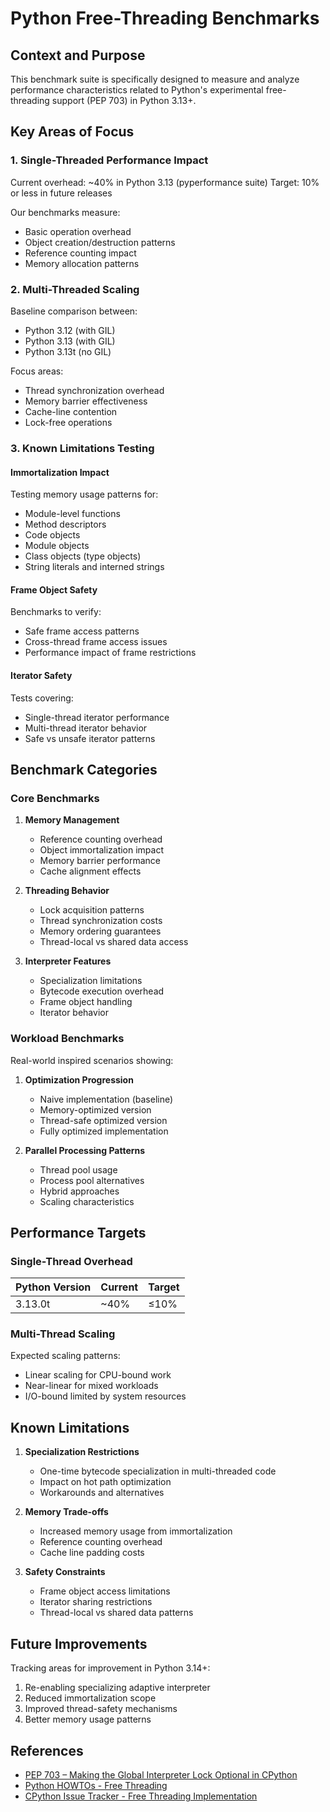 # Python Free-Threading Benchmarks

## Context and Purpose

This benchmark suite is specifically designed to measure and analyze performance characteristics related to Python's experimental free-threading support (PEP 703) in Python 3.13+.

## Key Areas of Focus

### 1. Single-Threaded Performance Impact
Current overhead: ~40% in Python 3.13 (pyperformance suite)
Target: 10% or less in future releases

Our benchmarks measure:
- Basic operation overhead
- Object creation/destruction patterns
- Reference counting impact
- Memory allocation patterns

### 2. Multi-Threaded Scaling
Baseline comparison between:
- Python 3.12 (with GIL)
- Python 3.13 (with GIL)
- Python 3.13t (no GIL)

Focus areas:
- Thread synchronization overhead
- Memory barrier effectiveness
- Cache-line contention
- Lock-free operations

### 3. Known Limitations Testing

#### Immortalization Impact
Testing memory usage patterns for:
- Module-level functions
- Method descriptors
- Code objects
- Module objects
- Class objects (type objects)
- String literals and interned strings

#### Frame Object Safety
Benchmarks to verify:
- Safe frame access patterns
- Cross-thread frame access issues
- Performance impact of frame restrictions

#### Iterator Safety
Tests covering:
- Single-thread iterator performance
- Multi-thread iterator behavior
- Safe vs unsafe iterator patterns

## Benchmark Categories

### Core Benchmarks
1. **Memory Management**
   - Reference counting overhead
   - Object immortalization impact
   - Memory barrier performance
   - Cache alignment effects

2. **Threading Behavior**
   - Lock acquisition patterns
   - Thread synchronization costs
   - Memory ordering guarantees
   - Thread-local vs shared data access

3. **Interpreter Features**
   - Specialization limitations
   - Bytecode execution overhead
   - Frame object handling
   - Iterator behavior

### Workload Benchmarks
Real-world inspired scenarios showing:
1. **Optimization Progression**
   - Naive implementation (baseline)
   - Memory-optimized version
   - Thread-safe optimized version
   - Fully optimized implementation

2. **Parallel Processing Patterns**
   - Thread pool usage
   - Process pool alternatives
   - Hybrid approaches
   - Scaling characteristics

## Performance Targets

### Single-Thread Overhead
| Python Version | Current | Target |
|---------------|---------|---------|
| 3.13.0t       | ~40%    | ≤10%    |

### Multi-Thread Scaling
Expected scaling patterns:
- Linear scaling for CPU-bound work
- Near-linear for mixed workloads
- I/O-bound limited by system resources

## Known Limitations

1. **Specialization Restrictions**
   - One-time bytecode specialization in multi-threaded code
   - Impact on hot path optimization
   - Workarounds and alternatives

2. **Memory Trade-offs**
   - Increased memory usage from immortalization
   - Reference counting overhead
   - Cache line padding costs

3. **Safety Constraints**
   - Frame object access limitations
   - Iterator sharing restrictions
   - Thread-local vs shared data patterns

## Future Improvements

Tracking areas for improvement in Python 3.14+:
1. Re-enabling specializing adaptive interpreter
2. Reduced immortalization scope
3. Improved thread-safety mechanisms
4. Better memory usage patterns

## References

- [PEP 703 – Making the Global Interpreter Lock Optional in CPython](https://peps.python.org/pep-0703/)
- [Python HOWTOs - Free Threading](https://docs.python.org/3/howto/free-threading-python.html)
- [CPython Issue Tracker - Free Threading Implementation](https://github.com/python/cpython/issues/tracker/free-threading) 